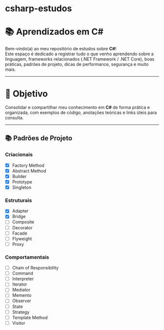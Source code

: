 # csharp-estudos
# 📚 Aprendizados em C#

Bem-vindo(a) ao meu repositório de estudos sobre **C#**!  
Este espaço é dedicado a registrar tudo o que venho aprendendo sobre a linguagem, frameworks relacionados (.NET Framework / .NET Core), boas práticas, padrões de projeto, dicas de performance, segurança e muito mais.

---

# 🎯 Objetivo

Consolidar e compartilhar meu conhecimento em **C#** de forma prática e organizada, com exemplos de código, anotações teóricas e links úteis para consulta.

---

## 📚 Padrões de Projeto
### Criacionais
- [X] Factory Method
- [X] Abstract Method
- [X] Builder
- [X] Prototype
- [X] Singleton
### Estruturais
- [X] Adapter
- [X] Bridge
- [ ] Composite
- [ ] Decorator
- [ ] Facade
- [ ] Flyweight
- [ ] Proxy
### Comportamentais
- [ ] Chain of Responsibility
- [ ] Command
- [ ] Interpreter
- [ ] Iterator
- [ ] Mediator
- [ ] Memento
- [ ] Observer
- [ ] State
- [ ] Strategy
- [ ] Template Method
- [ ] Visitor